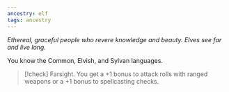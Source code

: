 ```yaml
---
ancestry: elf
tags: ancestry
---
```

*Ethereal, graceful people who revere knowledge and beauty. Elves see far and live long.*

You know the Common, Elvish, and Sylvan languages.

>[!check] Farsight.
> You get a +1 bonus to attack rolls with ranged weapons or a +1 bonus to spellcasting checks.
